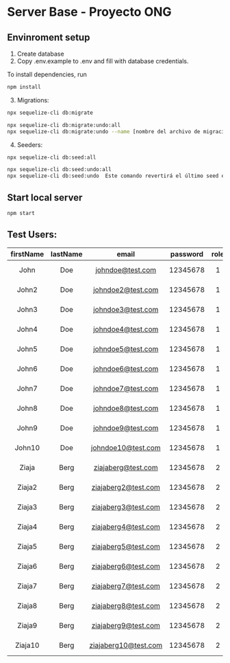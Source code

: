# Server Base - Proyecto ONG

## Envinroment setup

1. Create database
2. Copy .env.example to .env and fill with database credentials.

To install dependencies, run

```bash
npm install
```

3. Migrations:

```bash
npx sequelize-cli db:migrate
```
```bash
npx sequelize-cli db:migrate:undo:all
npx sequelize-cli db:migrate:undo --name [nombre del archivo de migración]
```

4. Seeders:

```bash
npx sequelize-cli db:seed:all
```
```bash
npx sequelize-cli db:seed:undo:all
npx sequelize-cli db:seed:undo  Este comando revertirá el último seed ejecutado
```

## Start local server

```bash
npm start
```

## Test Users:

| firstName | lastName | email | password | role | image |
| :-------: | :------: | :---: | :------: | :--: | :---: |
| John | Doe | johndoe@test.com | 12345678 | 1 | https://www.designevo.com/res/templates/thumb_small/colorful-hand-and-warm-community.png <br/>
| John2 | Doe | johndoe2@test.com | 12345678 | 1 | https://www.designevo.com/res/templates/thumb_small/colorful-hand-and-warm-community.png <br/>
| John3 | Doe | johndoe3@test.com | 12345678 | 1 | https://www.designevo.com/res/templates/thumb_small/colorful-hand-and-warm-community.png <br/>
| John4 | Doe | johndoe4@test.com | 12345678 | 1 | https://www.designevo.com/res/templates/thumb_small/colorful-hand-and-warm-community.png <br/>
| John5 | Doe | johndoe5@test.com | 12345678 | 1 | https://www.designevo.com/res/templates/thumb_small/colorful-hand-and-warm-community.png <br/>
| John6 | Doe | johndoe6@test.com | 12345678 | 1 | https://www.designevo.com/res/templates/thumb_small/colorful-hand-and-warm-community.png <br/>
| John7 | Doe | johndoe7@test.com | 12345678 | 1 | https://www.designevo.com/res/templates/thumb_small/colorful-hand-and-warm-community.png <br/>
| John8 | Doe | johndoe8@test.com | 12345678 | 1 | https://www.designevo.com/res/templates/thumb_small/colorful-hand-and-warm-community.png <br/>
| John9 | Doe | johndoe9@test.com | 12345678 | 1 | https://www.designevo.com/res/templates/thumb_small/colorful-hand-and-warm-community.png <br/>
| John10 | Doe | johndoe10@test.com | 12345678 | 1 | https://www.designevo.com/res/templates/thumb_small/colorful-hand-and-warm-community.png <br/>
| Ziaja | Berg | ziajaberg@test.com | 12345678 | 2 | https://www.designevo.com/res/templates/thumb_small/colorful-hand-and-warm-community.png <br/>
| Ziaja2 | Berg | ziajaberg2@test.com | 12345678 | 2 | https://www.designevo.com/res/templates/thumb_small/colorful-hand-and-warm-community.png <br/>
| Ziaja3 | Berg | ziajaberg3@test.com | 12345678 | 2 | https://www.designevo.com/res/templates/thumb_small/colorful-hand-and-warm-community.png <br/>
| Ziaja4 | Berg | ziajaberg4@test.com | 12345678 | 2 | https://www.designevo.com/res/templates/thumb_small/colorful-hand-and-warm-community.png <br/>
| Ziaja5 | Berg | ziajaberg5@test.com | 12345678 | 2 | https://www.designevo.com/res/templates/thumb_small/colorful-hand-and-warm-community.png <br/>
| Ziaja6 | Berg | ziajaberg6@test.com | 12345678 | 2 | https://www.designevo.com/res/templates/thumb_small/colorful-hand-and-warm-community.png <br/>
| Ziaja7 | Berg | ziajaberg7@test.com | 12345678 | 2 | https://www.designevo.com/res/templates/thumb_small/colorful-hand-and-warm-community.png <br/>
| Ziaja8 | Berg | ziajaberg8@test.com | 12345678 | 2 | https://www.designevo.com/res/templates/thumb_small/colorful-hand-and-warm-community.png <br/>
| Ziaja9 | Berg | ziajaberg9@test.com | 12345678 | 2 | https://www.designevo.com/res/templates/thumb_small/colorful-hand-and-warm-community.png <br/>
| Ziaja10 | Berg | ziajaberg10@test.com | 12345678 | 2 | https://www.designevo.com/res/templates/thumb_small/colorful-hand-and-warm-community.png <br/>
